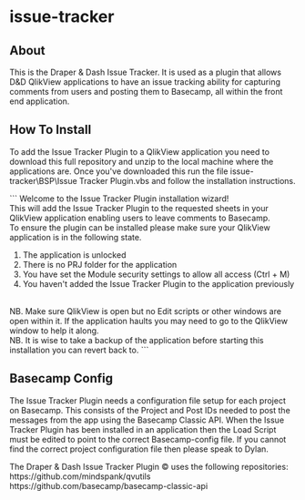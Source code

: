 # issue-tracker

<h2>About</h2>
<p>
	This is the Draper & Dash Issue Tracker. It is used as a plugin that allows D&D QlikView applications to have an issue tracking ability for capturing comments from users and posting them to Basecamp, all within the front end application.
</p>

<h2>How To Install</h2>
<p>
	To add the Issue Tracker Plugin to a QlikView application you need to download this full repository and unzip to the local machine where the applications are. Once you've downloaded this run the file issue-tracker\BSP\Issue Tracker Plugin.vbs and follow the installation instructions.
</p>
```
	Welcome to the Issue Tracker Plugin installation wizard!
</br>
	This will add the Issue Tracker Plugin to the requested sheets in your QlikView application enabling users to leave comments to Basecamp.
</br>
	To ensure the plugin can be installed please make sure your QlikView application is in the following state.</br>
	<ol><li>The application is unlocked</li>
	<li>There is no PRJ folder for the application</li>
	<li>You have set the Module security settings to allow all access (Ctrl + M)</li>
	<li>You haven't added the Issue Tracker Plugin to the application previously</li>
	</ol>
</br>
	NB. Make sure QlikView is open but no Edit scripts or other windows are open within it. If the application haults you may need to go to the QlikView window to help it along.
</br>
	NB. It is wise to take a backup of the application before starting this installation you can revert back to.
```

<h2>Basecamp Config</h2>
<p>
	The Issue Tracker Plugin needs a configuration file setup for each project on Basecamp. This consists of the Project and Post IDs needed to post the messages from the app using the Basecamp Classic API. When the Issue Tracker Plugin has been installed in an application then the Load Script must be edited to point to the correct Basecamp-config file. If you cannot find the correct project configuration file then please speak to Dylan.
</p>

<p>
The Draper & Dash Issue Tracker Plugin © uses the following repositories:
	https://github.com/mindspank/qvutils
	https://github.com/basecamp/basecamp-classic-api
</p>